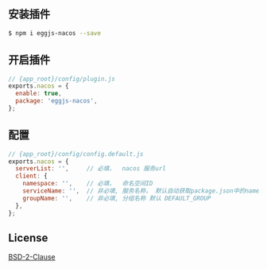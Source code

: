 ## 安装插件

```bash
$ npm i eggjs-nacos --save
```

## 开启插件

```js
// {app_root}/config/plugin.js
exports.nacos = {
  enable: true,
  package: 'eggjs-nacos',
};
```

## 配置

```js
// {app_root}/config/config.default.js
exports.nacos = {
  serverList: '',     // 必填，  nacos 服务url
  client: {
    namespace: '',    // 必填，  命名空间ID
    serviceName: '',  // 非必填, 服务名称， 默认自动获取package.json中的name
    groupName: '',    // 非必填, 分组名称 默认 DEFAULT_GROUP
  },
};
```

## License

[BSD-2-Clause](LICENSE)